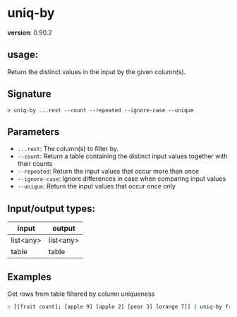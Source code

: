 # uniq-by

**version**: 0.90.2

## **usage**:

Return the distinct values in the input by the given column(s).

## Signature

`> uniq-by ...rest --count --repeated --ignore-case --unique`

## Parameters

- `...rest`: The column(s) to filter by.
- `--count`: Return a table containing the distinct input values together with their counts
- `--repeated`: Return the input values that occur more than once
- `--ignore-case`: Ignore differences in case when comparing input values
- `--unique`: Return the input values that occur once only

## Input/output types:

| input       | output      |
| ----------- | ----------- |
| list\<any\> | list\<any\> |
| table       | table       |

## Examples

Get rows from table filtered by column uniqueness

```bash
> [[fruit count]; [apple 9] [apple 2] [pear 3] [orange 7]] | uniq-by fruit
```

